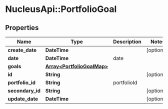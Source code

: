 # NucleusApi::PortfolioGoal

## Properties
Name | Type | Description | Notes
------------ | ------------- | ------------- | -------------
**create_date** | **DateTime** |  | [optional] 
**date** | **DateTime** | date | 
**goals** | [**Array&lt;PortfolioGoalMap&gt;**](PortfolioGoalMap.md) |  | 
**id** | **String** |  | [optional] 
**portfolio_id** | **String** | portfolioId | 
**secondary_id** | **String** |  | [optional] 
**update_date** | **DateTime** |  | [optional] 


